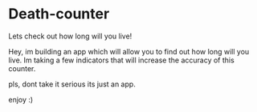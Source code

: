 # Death-counter
Lets check out how long will you live!

Hey, im building an app which will allow you to find out how long will you live.
Im taking a few indicators that will increase the accuracy of this counter.

pls, dont take it serious its just an app.

enjoy :)
